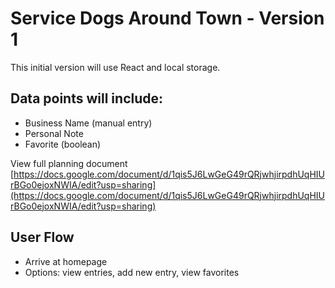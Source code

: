 # Service Dogs Around Town - Version 1

This initial version will use React and local storage.

## Data points will include:

* Business Name (manual entry)
* Personal Note
* Favorite (boolean)


View full planning document
[https://docs.google.com/document/d/1qis5J6LwGeG49rQRjwhjirpdhUqHIUrBGo0ejoxNWIA/edit?usp=sharing](https://docs.google.com/document/d/1qis5J6LwGeG49rQRjwhjirpdhUqHIUrBGo0ejoxNWIA/edit?usp=sharing)


## User Flow

* Arrive at homepage
* Options: view entries, add new entry, view favorites


